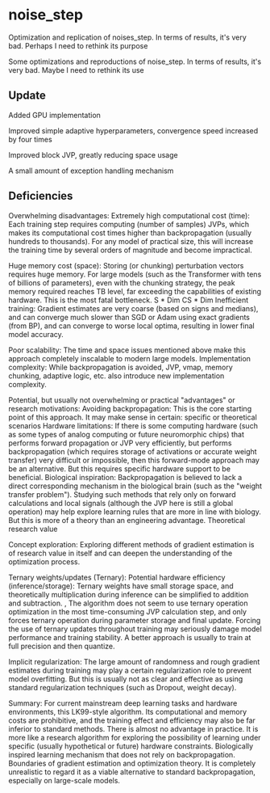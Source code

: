 # noise_step

Optimization and replication of noises_step.
In terms of results, it's very bad.
Perhaps I need to rethink its purpose

Some optimizations and reproductions of noise_step.
In terms of results, it's very bad.
Maybe I need to rethink its use
﻿
## Update
Added GPU implementation

Improved simple adaptive hyperparameters, convergence speed increased by four times

Improved block JVP, greatly reducing space usage

A small amount of exception handling mechanism

## Deficiencies
Overwhelming disadvantages:
Extremely high computational cost (time): Each training step requires computing (number of samples) JVPs, which makes its computational cost times higher than backpropagation (usually hundreds to thousands). For any model of practical size, this will increase the training time by several orders of magnitude and become impractical. 

Huge memory cost (space): Storing (or chunking) perturbation vectors requires huge memory. For large models (such as the Transformer with tens of billions of parameters), even with the chunking strategy, the peak memory required reaches TB level, far exceeding the capabilities of existing hardware. This is the most fatal bottleneck. S * Dim CS * Dim
Inefficient training: Gradient estimates are very coarse (based on signs and medians), and can converge much slower than SGD or Adam using exact gradients (from BP), and can converge to worse local optima, resulting in lower final model accuracy.

Poor scalability: The time and space issues mentioned above make this approach completely inscalable to modern large models.
Implementation complexity: While backpropagation is avoided, JVP, vmap, memory chunking, adaptive logic, etc. also introduce new implementation complexity.

Potential, but usually not overwhelming or practical "advantages" or research motivations:
Avoiding backpropagation: This is the core starting point of this approach. It may make sense in certain: specific or theoretical scenarios
Hardware limitations: If there is some computing hardware (such as some types of analog computing or future neuromorphic chips) that performs forward propagation or JVP very efficiently, but performs backpropagation (which requires storage of activations or accurate weight transfer) very difficult or impossible, then this forward-mode approach may be an alternative. But this requires specific hardware support to be beneficial.
Biological inspiration: Backpropagation is believed to lack a direct corresponding mechanism in the biological brain (such as the "weight transfer problem"). Studying such methods that rely only on forward calculations and local signals (although the JVP here is still a global operation) may help explore learning rules that are more in line with biology. But this is more of a theory than an engineering advantage. Theoretical research value

Concept exploration: Exploring different methods of gradient estimation is of research value in itself and can deepen the understanding of the optimization process.

Ternary weights/updates (Ternary):
Potential hardware efficiency (inference/storage): Ternary weights have small storage space, and theoretically multiplication during inference can be simplified to addition and subtraction. , The algorithm does not seem to use ternary operation optimization in the most time-consuming JVP calculation step, and only forces ternary operation during parameter storage and final update. Forcing the use of ternary updates throughout training may seriously damage model performance and training stability. A better approach is usually to train at full precision and then quantize. 

Implicit regularization: The large amount of randomness and rough gradient estimates during training may play a certain regularization role to prevent model overfitting. But this is usually not as clear and effective as using standard regularization techniques (such as Dropout, weight decay).

Summary:
For current mainstream deep learning tasks and hardware environments, this LK99-style algorithm. Its computational and memory costs are prohibitive, and the training effect and efficiency may also be far inferior to standard methods. There is almost no advantage in practice.
It is more like a research algorithm for exploring the possibility of learning under specific (usually hypothetical or future) hardware constraints.
Biologically inspired learning mechanism that does not rely on backpropagation.
Boundaries of gradient estimation and optimization theory.
It is completely unrealistic to regard it as a viable alternative to standard backpropagation, especially on large-scale models.
